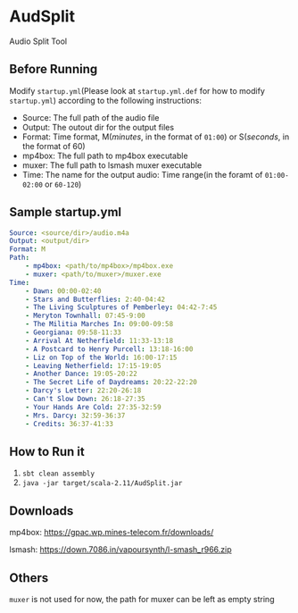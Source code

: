 # AudSplit
Audio Split Tool
## Before Running
Modify `startup.yml`(Please look at `startup.yml.def` for how to modify `startup.yml`) according to the following instructions:
* Source: The full path of the audio file
* Output: The outout dir for the output files
* Format: Time format, M(_minutes_, in the format of `01:00`) or S(_seconds_, in the format of 60)
* mp4box: The full path to mp4box executable
* muxer: The full path to lsmash muxer executable
* Time: The name for the output audio: Time range(in the foramt of `01:00-02:00` or `60-120`)

## Sample startup.yml
```yaml
Source: <source/dir>/audio.m4a
Output: <output/dir>
Format: M
Path:
    - mp4box: <path/to/mp4box>/mp4box.exe
    - muxer: <path/to/muxer>/muxer.exe
Time:
    - Dawn: 00:00-02:40
    - Stars and Butterflies: 2:40-04:42
    - The Living Sculptures of Pemberley: 04:42-7:45
    - Meryton Townhall: 07:45-9:00
    - The Militia Marches In: 09:00-09:58
    - Georgiana: 09:58-11:33
    - Arrival At Netherfield: 11:33-13:18
    - A Postcard to Henry Purcell: 13:18-16:00
    - Liz on Top of the World: 16:00-17:15
    - Leaving Netherfield: 17:15-19:05
    - Another Dance: 19:05-20:22
    - The Secret Life of Daydreams: 20:22-22:20
    - Darcy's Letter: 22:20-26:18
    - Can't Slow Down: 26:18-27:35
    - Your Hands Are Cold: 27:35-32:59
    - Mrs. Darcy: 32:59-36:37
    - Credits: 36:37-41:33
```

## How to Run it
1. `sbt clean assembly`
2. `java -jar target/scala-2.11/AudSplit.jar`

## Downloads
mp4box: https://gpac.wp.mines-telecom.fr/downloads/

lsmash: https://down.7086.in/vapoursynth/l-smash_r966.zip

## Others
`muxer` is not used for now, the path for muxer can be left as empty string
